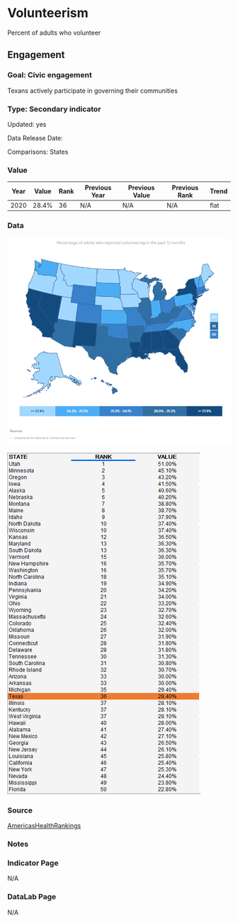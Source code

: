 # Volunteerism


Percent of adults who volunteer

## Engagement

### Goal: Civic engagement

Texans actively participate in governing their communities

### Type: Secondary indicator

Updated: yes

Data Release Date: 

Comparisons: States

### Value

| Year      |  Value      | Rank        | Previous Year | Previous Value | Previous Rank | Trend | 
| ----------- | ----------- | ----------- | ----------- | ----------- | ----------- | -----------|
|   2020       | 28.4%       |  36         |      N/A   |   N/A      |      N/A    |    flat       | 

### Data

![map](./map_volunteer.PNG)

![data](./data_volunteer.PNG)


### Source

[AmericasHealthRankings](https://www.americashealthrankings.org/explore/annual/measure/volunteerism/state/TX)


### Notes


### Indicator Page

N/A


### DataLab Page

N/A